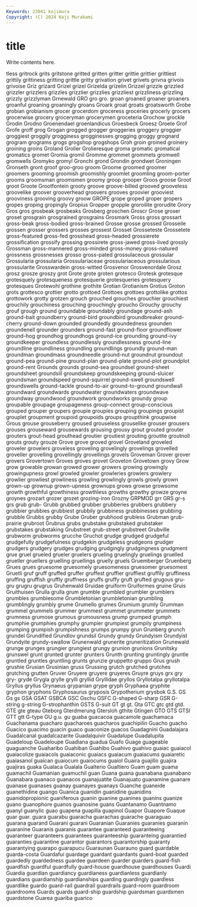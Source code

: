 ```yaml
---
Keywords: 23041 kojimura
Copyright: (C) 2024 Koji Murakami
---
```


# title

Write contents here.



tless gritrock grits gritstone gritted gritten gritter grittie grittier
grittiest grittily grittiness gritting grittle gritty grivation grivet grivets grivna
grivois grivoise Griz grizard Grizel grizel Grizelda grizelin Grizzel grizzle
grizzled grizzler grizzlers grizzles grizzlier grizzlies grizzliest grizzliness grizzling grizzly
grizzlyman Grnewald GRO gro gro. groan groaned groaner groaners groanful
groaning groaningly groans Groark groat groats groatsworth Grobe grobian grobianism
grocer grocerdom groceress groceries grocerly grocers grocerwise grocery groceryman grocerymen
groceteria Grochow grockle Grodin Grodno Groenendael groenlandicus Groesbeck Groesz Groete
Grof Grofe groff grog Grogan grogged grogger groggeries groggery groggier
groggiest groggily grogginess grogginesses grogging groggy grognard grogram grograms grogs
grogshop grogshops Groh groin groined groinery groining groins Groland Grolier
Grolieresque groma gromatic gromatical gromatics gromet Gromia gromil Gromme grommet
grommets gromwell gromwells Gromyko gromyl Gronchi grond Grondin grondwet Groningen
Gronseth gront groof groo-groo groom Groome groomed groomer groomers grooming
groomish groomishly groomlet groomling groom-porter grooms groomsman groomsmen groomy groop
grooper Groos groose Groot groot Groote Grootfontein grooty groove groove-billed
grooved grooveless groovelike groover grooverhead groovers grooves groovier grooviest grooviness
grooving groovy groow GROPE grope groped groper gropers gropes groping
gropingly Gropius Gropper gropple groroilite grorudite Grory Gros gros grosbeak
grosbeaks Grosberg groschen Groscr Grose groser groset grosgrain grosgrained grosgrains
Grosmark Gross gross grossart gross-beak gross-bodied gross-brained Grosse grosse grossed
Grosseile grossen grosser grossers grosses grossest Grosset Grosseteste Grossetete gross-featured
gross-fed grosshead gross-headed grossierete grossification grossify grossing grossirete gross-jawed gross-lived
grossly Grossman gross-mannered gross-minded gross-money gross-natured grossness grossnesses grosso gross-pated
grossulaceous grossular Grossularia grossularia Grossulariaceae grossulariaceous grossularious grossularite Grosswardein gross-witted
Grosvenor Grosvenordale Grosz grosz grosze groszy grot Grote grote groten
grotesco Grotesk grotesque grotesquely grotesqueness grotesquerie grotesqueries grotesquery grotesques Grotewohl
grothine grothite Grotian Grotianism Grotius Groton grots grottesco grottier grotto
grottoed Grottoes grottoes grottolike grottos grottowork grotty grotzen grouch grouched
grouches grouchier grouchiest grouchily grouchiness grouching grouchingly groucho Grouchy grouchy
grouf grough ground groundable groundably groundage ground-ash ground-bait groundberry ground-bird
groundbird groundbreaker ground-cherry ground-down grounded groundedly groundedness grounden groundenell grounder
grounders ground-fast ground-floor groundflower ground-hog groundhog groundhogs ground-ice grounding ground-ivy
groundkeeper groundless groundlessly groundlessness ground-line groundline groundliness groundling groundlings groundly
ground-man groundman groundmass groundneedle ground-nut groundnut groundout ground-pea ground-pine ground-plan
ground-plate ground-plot groundplot ground-rent Grounds grounds ground-sea groundsel ground-sheet groundsheet
groundsill groundskeep groundskeeping ground-sluicer groundsman groundspeed ground-squirrel ground-swell groundswell groundswells
ground-tackle ground-to-air ground-to-ground groundwall groundward groundwards groundwater groundwaters groundwave groundway
groundwood groundwork groundworks groundy group groupable groupage groupageness group-connect group-conscious
grouped grouper groupers groupie groupies grouping groupings groupist grouplet groupment
groupoid groupoids groups groupthink groupwise Grous grouse grouseberry groused grouseless
grouselike grouser grousers grouses grouseward grousewards grousing grousy grout grouted
grouter grouters grout-head grouthead groutier groutiest grouting groutite groutnoll grouts
grouty grouze Grove grove groved grovel Groveland groveled groveler grovelers
groveless groveling grovelingly grovelings grovelled groveller grovelling grovellingly grovellings grovels
Groveman Grover grover grovers Grovertown Groves groves grovet Groveton Grovetown
grovy Grow grow growable growan growed grower growers growing growingly
growingupness growl growled growler growleries growlers growlery growlier growliest growliness
growling growlingly growls growly grown grown-up grownup grown-upness grownups grows
growse growsome growth growthful growthiness growthless growths growthy growze groyne
groynes grozart grozer grozet grozing-iron Grozny GRPMOD grr GRS gr-s
grs grub grub- Grubb grubbed grubber grubberies grubbers grubbery grubbier
grubbies grubbiest grubbily grubbiness grubbinesses grubbing grubble Grubbs grubby Grube
Gruber grubhood grubless Grubman grub-prairie grubroot Grubrus grubs grubstake grubstaked
grubstaker grubstakes grubstaking Grubstreet grub-street grubstreet Grubville grubworm grubworms grucche
Gruchot grudge grudged grudgeful grudgefully grudgefulness grudgekin grudgeless grudgeons grudger
grudgers grudgery grudges grudging grudgingly grudgingness grudgment grue gruel grueled
grueler gruelers grueling gruelingly gruelings gruelled grueller gruellers gruelling gruellings
gruelly gruels Gruemberger Gruenberg Grues grues gruesome gruesomely gruesomeness gruesomer
gruesomest Gruetli gruf gruff gruffed gruffer gruffest gruffier gruffiest gruffily
gruffiness gruffing gruffish gruffly gruffness gruffs gruffy gruft grufted grugous
gru-gru grugru grugrus Gruhenwald Gruidae gruiform Gruiformes gruine Gruis Gruithuisen
Grulla grulla grum grumble grumbled grumbler grumblers grumbles grumblesome Grumbletonian
grumbletonian grumbling grumblingly grumbly grume Grumello grumes Grumium grumly Grumman
grummel grummels grummer grummest grummet grummeter grummets grumness grumose grumous
grumousness grump grumped grumph grumphie grumphies grumphy grumpier grumpiest grumpily
grumpiness grumping grumpish grumpishness grumps grumpy grun Grunberg grunch grundel
Grundified Grundlov grundsil Grundy grundy Grundyism Grundyist Grundyite grundy-swallow Grunenwald
grunerite gruneritization Grunewald grunge grunges grungier grungiest grungy grunion grunions
Grunitsky grunswel grunt grunted grunter grunters Grunth grunting gruntingly gruntle
gruntled gruntles gruntling grunts grunzie gruppetto gruppo Grus grush grushie
Grusian Grusinian gruss Grussing grutch grutched grutches grutching grutten Gruver
Gruyere gruyere gruyeres Gruyre gruys grx gry gry- gryde Grygla
grylle grylli gryllid Gryllidae gryllos Gryllotalpa gryllotalpa Gryllus gryllus Grynaeus
grypanian grype gryph Gryphaea gryphite gryphon gryphons Gryphosaurus gryposis Grypotherium
grysbok G.S. GS Gs gs GSA GSAT GSBCA GSC Gschu
GSFC G-shaped G-sharp GSR G-string g-string G-strophanthin GSTS G-suit GT
gt gt. Gta GTC gtc gtd gtd. GTE gte gteau
Gteborg Gterdmerung Gtersloh gthite Gtingen GTO GTS GTSI GTT gtt
G-type GU g.u. gu guaba guacacoa guacamole guachamaca Guachanama guacharo
guacharoes guacharos guachipilin Guacho guacho Guacico guacimo guacin guaco guaconize
guacos Guadagnini Guadalajara Guadalcanal guadalcazarite Guadalquivir Guadalupe Guadalupita Guadeloup Guadeloupe
Guadiana guadua Guafo Guage guageable guaguanche Guaharibo Guahiban Guahibo Guahivo
guahivo guaiac guaiacol guaiacolize guaiacols guaiaconic guaiacs guaiacum guaiacums guaiaretic
guaiasanol guaican guaiocum guaiocums guaiol Guaira guajillo guajira guajiras guaka
Gualaca Gualala Gualterio Gualtiero Guam guam guama guamachil Guamanian guamuchil
guan Guana guana guanabana guanabano Guanabara guanaco guanacos guanajuatite Guanajuato
guanamine guanare guanase guanases guanay guanayes guanays Guanche guaneide guanethidine
guango Guanica guanidin guanidine guanidins guanidopropionic guaniferous guanin guanine guanines
guanins guanize guano guanophore guanos guanosine guans Guantanamo Guantnamo guanyl
guanylic guao guapena guapilla guapinol Guapor Guapore Guaque guar guar.
guara guarabu guaracha guarachas guarache guaraguao guarana guarand Guarani guarani
Guaranian Guaranies guaranies guaranin guaranine Guaranis guaranis guarantee guaranteed guaranteeing
guaranteer guaranteers guarantees guaranteeship guaranteing guarantied guaranties guarantine guarantor guarantors
guarantorship guaranty guarantying guarapo guarapucu Guaraunan Guarauno guard guardable guarda-costa
Guardafui guardage guardant guardants guard-boat guarded guardedly guardedness guardee guardeen
guarder guarders guard-fish guardfish guardful guardfully guard-house guardhouse guardhouses Guardi
Guardia guardian guardiancy guardianess guardianless guardianly guardians guardianship guardianships guarding
guardingly guardless guardlike guardo guard-rail guardrail guardrails guard-room guardroom guardrooms
Guards guards guard-ship guardship guardsman guardsmen guardstone Guarea guariba guarico
